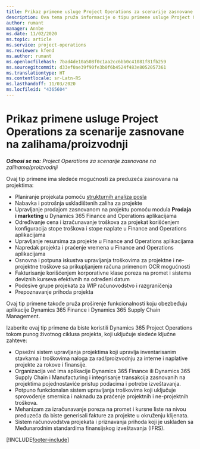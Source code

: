 ```yaml
---
title: Prikaz primene usluge Project Operations za scenarije zasnovane na zalihama/proizvodnji
description: Ova tema pruža informacije o tipu primene usluge Project Operations za scenarije zasnovane na zalihama/proizvodnji.
author: rumant
manager: Annbe
ms.date: 11/02/2020
ms.topic: article
ms.service: project-operations
ms.reviewer: kfend
ms.author: rumant
ms.openlocfilehash: 7bad4de10a508f0c1aa2cc6bb0c41081f81fb259
ms.sourcegitcommit: d33ef0ae39f90fe3b0f6b4524f483e8052057361
ms.translationtype: HT
ms.contentlocale: sr-Latn-RS
ms.lasthandoff: 11/03/2020
ms.locfileid: "4365604"
---
```

# <a name="project-operations-for-stockedproduction-based-scenarios-deployment-overview"></a>Prikaz primene usluge Project Operations za scenarije zasnovane na zalihama/proizvodnji

_**Odnosi se na:** Project Operations za scenarije zasnovane na zalihama/proizvodnji_


Ovaj tip primene ima sledeće mogućnosti za preduzeća zasnovana na projektima:

- Planiranje projekata pomoću [strukturnih analiza posla](work-breakdown-structures.md)
- Nabavka i potrošnja uskladištenih zaliha za projekte
- Upravljanje prodajom zasnovanom na projektu pomoću modula **Prodaja i marketing** u Dynamics 365 Finance and Operations aplikacijama
- Određivanje cena i izračunavanje troškova za projekat korišćenjem konfiguracija stope troškova i stope naplate u Finance and Operations aplikacijama
- Upravljanje resursima za projekte u Finance and Operations aplikacijama
- Napredak projekta i praćenje vremena u Finance and Operations aplikacijama
- Osnovna i potpuna iskustva upravljanja troškovima za projektne i ne-projektne troškove sa prikupljanjem računa primenom OCR mogućnosti
- Fakturisanje korišćenjem korporativne klase poreza na promet i sistema deviznih kurseva efektivnih na određeni datum
- Podesive grupe projekata za WIP računovodstvo i razgraničenja
- Prepoznavanje prihoda projekta

Ovaj tip primene takođe pruža proširenje funkcionalnosti koju obezbeđuju aplikacije Dynamics 365 Finance i Dynamics 365 Supply Chain Management.

Izaberite ovaj tip primene da biste koristili Dynamics 365 Project Operations tokom punog životnog ciklusa projekta, koji uključuje sledeće ključne zahteve:

- Opsežni sistem upravljanja projektima koji upravlja inventarisanim stavkama i troškovima naloga za rad/proizvodnju za interne i naplative projekte za rokove i finansije.
- Organizacija već ima aplikacije Dynamics 365 Finance ili Dynamics 365 Supply Chain i Manufacturing i integrisanje transakcija zasnovanih na projektima pojednostaviće pristup podacima i potrebe izveštavanja.
- Potpuno funkcionalan sistem upravljanja troškovima koji uključuje sprovođenje smernica i naknadu za praćenje projektnih i ne-projektnih troškova.
- Mehanizam za izračunavanje poreza na promet i kursne liste na nivou preduzeća da biste generisali fakture za projekte u okruženju klijenata.
- Sistem računovodstva projekata i priznavanja prihoda koji je usklađen sa Međunarodnim standardima finansijskog izveštavanja (IFRS).



[!INCLUDE[footer-include](../includes/footer-banner.md)]